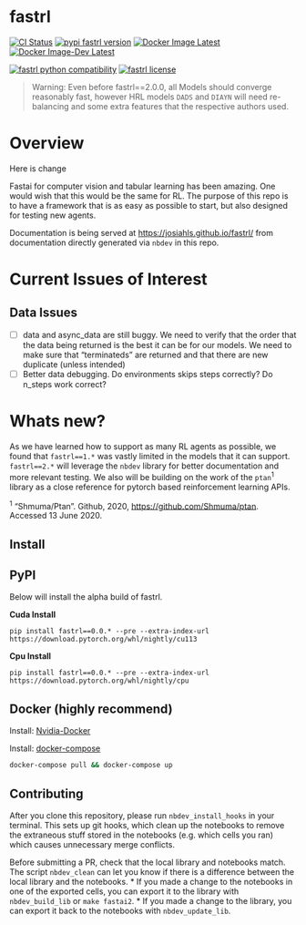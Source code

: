 fastrl
================

<!-- WARNING: THIS FILE WAS AUTOGENERATED! DO NOT EDIT! -->

[![CI
Status](https://github.com/josiahls/fastrl/workflows/Fastrl%20Testing/badge.svg)](https://github.com/josiahls/fastrl/actions?query=workflow%3A%22Fastrl+Testing%22)
[![pypi fastrl
version](https://img.shields.io/pypi/v/fastrl.svg)](https://pypi.python.org/pypi/fastrl)
[![Docker Image
Latest](https://img.shields.io/docker/v/josiahls/fastrl?label=Docker&sort=date.png)](https://hub.docker.com/repository/docker/josiahls/fastrl)
[![Docker Image-Dev
Latest](https://img.shields.io/docker/v/josiahls/fastrl-dev?label=Docker%20Dev&sort=date.png)](https://hub.docker.com/repository/docker/josiahls/fastrl-dev)

[![fastrl python
compatibility](https://img.shields.io/pypi/pyversions/fastrl.svg)](https://pypi.python.org/pypi/fastrl)
[![fastrl
license](https://img.shields.io/pypi/l/fastrl.svg)](https://pypi.python.org/pypi/fastrl)

> Warning: Even before fastrl==2.0.0, all Models should converge
> reasonably fast, however HRL models `DADS` and `DIAYN` will need
> re-balancing and some extra features that the respective authors used.

# Overview

Here is change

Fastai for computer vision and tabular learning has been amazing. One
would wish that this would be the same for RL. The purpose of this repo
is to have a framework that is as easy as possible to start, but also
designed for testing new agents.

Documentation is being served at https://josiahls.github.io/fastrl/ from
documentation directly generated via `nbdev` in this repo.

# Current Issues of Interest

## Data Issues

- [ ] data and async_data are still buggy. We need to verify that the
  order that the data being returned is the best it can be for our
  models. We need to make sure that “terminateds” are returned and that
  there are new duplicate (unless intended)
- [ ] Better data debugging. Do environments skips steps correctly? Do
  n_steps work correct?

# Whats new?

As we have learned how to support as many RL agents as possible, we
found that `fastrl==1.*` was vastly limited in the models that it can
support. `fastrl==2.*` will leverage the `nbdev` library for better
documentation and more relevant testing. We also will be building on the
work of the `ptan`<sup>1</sup> library as a close reference for pytorch
based reinforcement learning APIs.

<sup>1</sup> “Shmuma/Ptan”. Github, 2020,
https://github.com/Shmuma/ptan. Accessed 13 June 2020.

## Install

## PyPI

Below will install the alpha build of fastrl.

**Cuda Install**

`pip install fastrl==0.0.* --pre --extra-index-url https://download.pytorch.org/whl/nightly/cu113`

**Cpu Install**

`pip install fastrl==0.0.* --pre --extra-index-url https://download.pytorch.org/whl/nightly/cpu`

## Docker (highly recommend)

Install:
[Nvidia-Docker](https://docs.nvidia.com/datacenter/cloud-native/container-toolkit/install-guide.html#docker)

Install: [docker-compose](https://docs.docker.com/compose/install/)

``` bash
docker-compose pull && docker-compose up
```

## Contributing

After you clone this repository, please run `nbdev_install_hooks` in
your terminal. This sets up git hooks, which clean up the notebooks to
remove the extraneous stuff stored in the notebooks (e.g. which cells
you ran) which causes unnecessary merge conflicts.

Before submitting a PR, check that the local library and notebooks
match. The script `nbdev_clean` can let you know if there is a
difference between the local library and the notebooks. \* If you made a
change to the notebooks in one of the exported cells, you can export it
to the library with `nbdev_build_lib` or `make fastai2`. \* If you made
a change to the library, you can export it back to the notebooks with
`nbdev_update_lib`.
